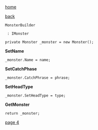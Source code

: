 [home](./page01.md)

[back](./page02.md)


```
MonsterBuilder
```


```
 : IMonster
```



```
private Monster _monster = new Monster();
```
**SetName**

```
_monster.Name = name;
```

**SetCatchPhase**

```
_monster.CatchPhrase = phrase;
```

**SetHeadType**

```
_monster.SetHeadType = type;
```

**GetMonster**

```
return _monster;
```


[page 4](./page04.md)
